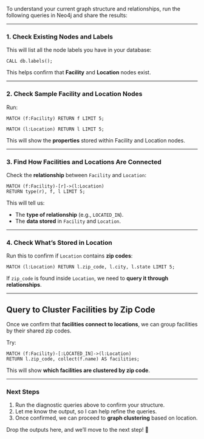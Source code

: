 To understand your current graph structure and relationships, run the following queries in Neo4j and share the results:

---

### **1. Check Existing Nodes and Labels**

This will list all the node labels you have in your database:

```cypher
CALL db.labels();
```

This helps confirm that **Facility** and **Location** nodes exist.

---

### **2. Check Sample Facility and Location Nodes**

Run:

```cypher
MATCH (f:Facility) RETURN f LIMIT 5;
```

```cypher
MATCH (l:Location) RETURN l LIMIT 5;
```

This will show the **properties** stored within Facility and Location nodes.

---

### **3. Find How Facilities and Locations Are Connected**

Check the **relationship** between `Facility` and `Location`:

```cypher
MATCH (f:Facility)-[r]->(l:Location)
RETURN type(r), f, l LIMIT 5;
```

This will tell us:

- The **type of relationship** (e.g., `LOCATED_IN`).
- The **data stored** in `Facility` and `Location`.

---

### **4. Check What’s Stored in Location**

Run this to confirm if `Location` contains **zip codes**:

```cypher
MATCH (l:Location) RETURN l.zip_code, l.city, l.state LIMIT 5;
```

If `zip_code` is found inside `Location`, we need to **query it through relationships**.

---

## **Query to Cluster Facilities by Zip Code**

Once we confirm that **facilities connect to locations**, we can group facilities by their shared zip codes.

Try:

```cypher
MATCH (f:Facility)-[:LOCATED_IN]->(l:Location)
RETURN l.zip_code, collect(f.name) AS facilities;
```

This will show **which facilities are clustered by zip code**.

---

### **Next Steps**

1. Run the diagnostic queries above to confirm your structure.
2. Let me know the output, so I can help refine the queries.
3. Once confirmed, we can proceed to **graph clustering** based on location.

Drop the outputs here, and we’ll move to the next step! 🚀
